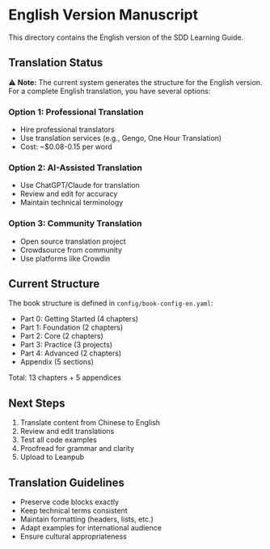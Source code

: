 # English Version Manuscript

This directory contains the English version of the SDD Learning Guide.

## Translation Status

⚠️ **Note:** The current system generates the structure for the English version.
For a complete English translation, you have several options:

### Option 1: Professional Translation
- Hire professional translators
- Use translation services (e.g., Gengo, One Hour Translation)
- Cost: ~$0.08-0.15 per word

### Option 2: AI-Assisted Translation
- Use ChatGPT/Claude for translation
- Review and edit for accuracy
- Maintain technical terminology

### Option 3: Community Translation
- Open source translation project
- Crowdsource from community
- Use platforms like Crowdin

## Current Structure

The book structure is defined in `config/book-config-en.yaml`:

- Part 0: Getting Started (4 chapters)
- Part 1: Foundation (2 chapters)
- Part 2: Core (2 chapters)
- Part 3: Practice (3 projects)
- Part 4: Advanced (2 chapters)
- Appendix (5 sections)

Total: 13 chapters + 5 appendices

## Next Steps

1. Translate content from Chinese to English
2. Review and edit translations
3. Test all code examples
4. Proofread for grammar and clarity
5. Upload to Leanpub

## Translation Guidelines

- Preserve code blocks exactly
- Keep technical terms consistent
- Maintain formatting (headers, lists, etc.)
- Adapt examples for international audience
- Ensure cultural appropriateness

